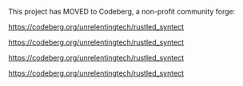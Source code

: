 This project has MOVED to Codeberg, a non-profit community forge:

https://codeberg.org/unrelentingtech/rustled_syntect

https://codeberg.org/unrelentingtech/rustled_syntect

https://codeberg.org/unrelentingtech/rustled_syntect

https://codeberg.org/unrelentingtech/rustled_syntect
